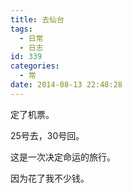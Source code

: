```yaml
---
title: 去仙台
tags:
  - 日常
  - 日志
id: 339
categories:
  - 常
date: 2014-08-13 22:48:28
---
```


定了机票。

25号去，30号回。

这是一次决定命运的旅行。

因为花了我不少钱。